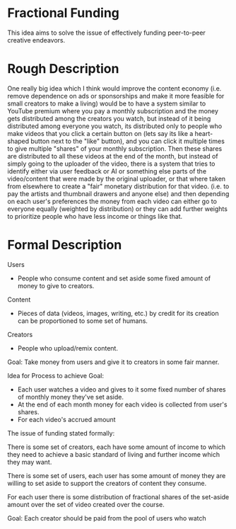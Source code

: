 # Fractional Funding

This idea aims to solve the issue of effectively funding peer-to-peer creative endeavors.

# Rough Description

One really big idea which I think would improve the content economy (i.e. remove dependence on ads or sponsorships and make it more feasible for small creators to make a living) would be to have a system similar to YouTube premium where you pay a monthly subscription and the money gets distributed among the creators you watch, but instead of it being distributed among everyone you watch, its distributed only to people who make videos that you click a certain button on (lets say its like a heart-shaped button next to the "like" button), and you can click it multiple times to give multiple "shares" of your monthly subscription.
Then these shares are distributed to all these videos at the end of the month, but instead of simply going to the uploader of the video, there is a system that tries to identify either via user feedback or AI or something else parts of the video/content that were made by the original uploader, or that where taken from elsewhere to create a "fair" monetary distribution for that video. (i.e. to pay the artists and thumbnail drawers and anyone else)
and then depending on each user's preferences the money from each video can either go to everyone equally (weighted by distribution) or they can add further weights to prioritize people who have less income or things like that. 

# Formal Description

Users
 - People who consume content and set aside some fixed amount of money to give to creators.

Content
 - Pieces of data (videos, images, writing, etc.) by credit for its creation can be proportioned to some set of humans.

Creators
 - People who upload/remix content.

Goal: Take money from users and give it to creators in some fair manner.

Idea for Process to achieve Goal:
 - Each user watches a video and gives to it some fixed number of shares of monthly money they've set aside.
 - At the end of each month money for each video is collected from user's shares.
 - For each video's accrued amount 


The issue of funding stated formally:

There is some set of creators, each have some amount of income to which they need to achieve a basic standard of living and further income which they may want.

There is some set of users, each user has some amount of money they are willing to set aside to support the creators of content they consume.

For each user there is some distribution of fractional shares of the set-aside amount over the set of video created over the course.

Goal: Each creator should be paid from the pool of users who watch 